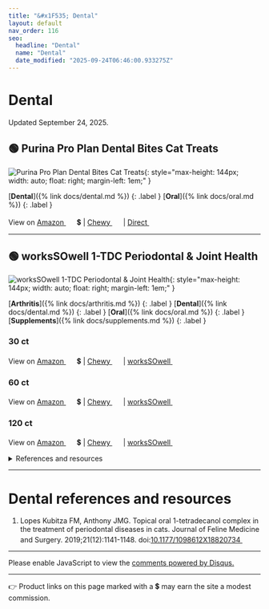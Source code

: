 ```yaml
---
title: "&#x1F535; Dental"
layout: default
nav_order: 116
seo:
  headline: "Dental"
  name: "Dental"
  date_modified: "2025-09-24T06:46:00.933275Z"
---
```


# Dental

Updated September 24, 2025.



## &#x1F7E2; Purina Pro Plan Dental Bites Cat Treats

![Purina Pro Plan Dental Bites Cat Treats](https://www.proplanvetdirect.com/media/catalog/product/cache/a44fa84799477722e5d163813fb9f04f/p/r/pro_plan_veterinary_diets_dental_bites_cat_treats_french.webp){: style="max-height: 144px; width: auto; float: right; margin-left: 1em;" }

[**Dental**]({% link docs/dental.md %})
{: .label }
[**Oral**]({% link docs/oral.md %})
{: .label }

View on <a href="https://www.amazon.com/dp/B085Q3DN9S/ref=nosim?tag=ckdcatsupplies-20" class="external" target="_blank">Amazon&nbsp;<svg width="18" height="18" viewBox="0 0 24 24"><use xlink:href="#svg-external-link"></use></svg></a> &#x1f4b2; &#124; <a href="https://www.chewy.com/dp/221286" class="external" target="_blank">Chewy&nbsp;<svg width="18" height="18" viewBox="0 0 24 24"><use xlink:href="#svg-external-link"></use></svg></a> &#124; <a href="https://www.proplanvetdirect.com/shop-cat/cat-treats/dental-bites-cat-treats" class="external" target="_blank">Direct&nbsp;<svg width="18" height="18" viewBox="0 0 24 24"><use xlink:href="#svg-external-link"></use></svg></a>

* * *



## &#x1F7E2; worksSOwell 1-TDC Periodontal & Joint Health

![worksSOwell 1-TDC Periodontal & Joint Health](https://www.workssowell.com/cdn/shop/files/1-TDCcat_3.png){: style="max-height: 144px; width: auto; float: right; margin-left: 1em;" }

[**Arthritis**]({% link docs/arthritis.md %})
{: .label }
[**Dental**]({% link docs/dental.md %})
{: .label }
[**Oral**]({% link docs/oral.md %})
{: .label }
[**Supplements**]({% link docs/supplements.md %})
{: .label }

### 30 ct

View on <a href="https://www.amazon.com/dp/B07CT1F6KB/ref=nosim?tag=ckdcatsupplies-20" class="external" target="_blank">Amazon&nbsp;<svg width="18" height="18" viewBox="0 0 24 24"><use xlink:href="#svg-external-link"></use></svg></a> &#x1f4b2; &#124; <a href="https://www.chewy.com/dp/231714" class="external" target="_blank">Chewy&nbsp;<svg width="18" height="18" viewBox="0 0 24 24"><use xlink:href="#svg-external-link"></use></svg></a> &#124; <a href="https://www.workssowell.com/products/1-tdc-oral-health-mobility-support-for-cats?variant=32341107572816" class="external" target="_blank">worksSOwell&nbsp;<svg width="18" height="18" viewBox="0 0 24 24"><use xlink:href="#svg-external-link"></use></svg></a>

### 60 ct

View on <a href="https://www.amazon.com/dp/B00USLDY8Q/ref=nosim?tag=ckdcatsupplies-20" class="external" target="_blank">Amazon&nbsp;<svg width="18" height="18" viewBox="0 0 24 24"><use xlink:href="#svg-external-link"></use></svg></a> &#x1f4b2; &#124; <a href="https://www.chewy.com/dp/231715" class="external" target="_blank">Chewy&nbsp;<svg width="18" height="18" viewBox="0 0 24 24"><use xlink:href="#svg-external-link"></use></svg></a> &#124; <a href="https://www.workssowell.com/products/1-tdc-oral-health-mobility-support-for-cats?variant=32341107638352" class="external" target="_blank">worksSOwell&nbsp;<svg width="18" height="18" viewBox="0 0 24 24"><use xlink:href="#svg-external-link"></use></svg></a>

### 120 ct

View on <a href="https://www.amazon.com/dp/B00CAB5PU2/ref=nosim?tag=ckdcatsupplies-20" class="external" target="_blank">Amazon&nbsp;<svg width="18" height="18" viewBox="0 0 24 24"><use xlink:href="#svg-external-link"></use></svg></a> &#x1f4b2; &#124; <a href="https://www.chewy.com/dp/231716" class="external" target="_blank">Chewy&nbsp;<svg width="18" height="18" viewBox="0 0 24 24"><use xlink:href="#svg-external-link"></use></svg></a> &#124; <a href="https://www.workssowell.com/products/1-tdc-oral-health-mobility-support-for-cats?variant=32341107703888" class="external" target="_blank">worksSOwell&nbsp;<svg width="18" height="18" viewBox="0 0 24 24"><use xlink:href="#svg-external-link"></use></svg></a>

<details markdown="block">
<summary>References and resources</summary>

1.  Lopes Kubitza FM, Anthony JMG. Topical oral 1-tetradecanol complex in the treatment of periodontal diseases in cats. Journal of Feline Medicine and Surgery. 2019;21(12):1141-1148. doi:<a href="https://doi.org/10.1177/1098612X18820734" class="external" target="_blank">10.1177/1098612X18820734&nbsp;<svg width="18" height="18" viewBox="0 0 24 24"><use xlink:href="#svg-external-link"></use></svg></a>
1.  Lopes Kubitza FM, Anthony JMG. Topical oral 1-tetradecanol complex in the treatment of periodontal diseases in cats. Journal of Feline Medicine and Surgery. 2019;21(12):1141-1148. doi:<a href="https://doi.org/10.1177/1098612X18820734" class="external" target="_blank">10.1177/1098612X18820734&nbsp;<svg width="18" height="18" viewBox="0 0 24 24"><use xlink:href="#svg-external-link"></use></svg></a>

</details>

* * *


# Dental references and resources

1.  Lopes Kubitza FM, Anthony JMG. Topical oral 1-tetradecanol complex in the treatment of periodontal diseases in cats. Journal of Feline Medicine and Surgery. 2019;21(12):1141-1148. doi:<a href="https://doi.org/10.1177/1098612X18820734" class="external" target="_blank">10.1177/1098612X18820734&nbsp;<svg width="18" height="18" viewBox="0 0 24 24"><use xlink:href="#svg-external-link"></use></svg></a>

* * *

<div id="disqus_thread"></div>
<script>
    var disqus_config = function () {
      this.page.url = '{{ page.url | absolute_url }}';
      this.page.identifier = '{{ page.url | absolute_url }}';
    };
    (function() {
    var d = document, s = d.createElement('script');
    s.src = 'https://ckdcatsupplies.disqus.com/embed.js';
    s.setAttribute('data-timestamp', +new Date());
    (d.head || d.body).appendChild(s);
    })();
</script>
<noscript>Please enable JavaScript to view the <a href="https://disqus.com/?ref_noscript">comments powered by Disqus.</a></noscript>

* * *

&#x1F449; Product links on this page marked with a &#x1f4b2; may earn the site a modest commission.


<!-- Updated 2025-09-24 06:46:00.933275Z -->
